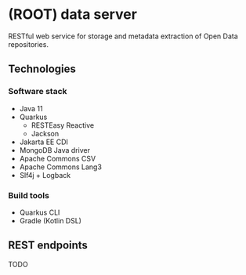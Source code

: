 # (ROOT) data server

RESTful web service for storage and metadata extraction of Open Data repositories.

## Technologies

### Software stack

- Java 11
- Quarkus
    - RESTEasy Reactive
    - Jackson
- Jakarta EE CDI
- MongoDB Java driver
- Apache Commons CSV
- Apache Commons Lang3
- Slf4j + Logback

### Build tools

- Quarkus CLI
- Gradle (Kotlin DSL)

## REST endpoints

TODO